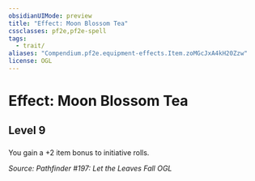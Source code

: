 ```yaml
---
obsidianUIMode: preview
title: "Effect: Moon Blossom Tea"
cssclasses: pf2e,pf2e-spell
tags:
  - trait/
aliases: "Compendium.pf2e.equipment-effects.Item.zoMGcJxA4kH20Zzw"
license: OGL
---
```

# Effect: Moon Blossom Tea
## Level 9
### 






You gain a +2 item bonus to initiative rolls.

*Source: Pathfinder #197: Let the Leaves Fall*
*OGL*